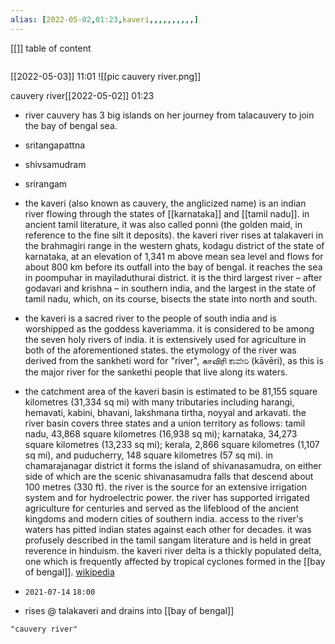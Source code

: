 ```yaml
---
alias: [2022-05-02,01:23,kaveri,,,,,,,,,,]
---
```

[[]]
table of content
```toc
```

[[2022-05-03]] 11:01
![[pic cauvery river.png]]

cauvery river[[2022-05-02]] 01:23
- river cauvery has 3 big islands on her journey from talacauvery to join the bay of bengal sea.
- sritangapattna
- shivsamudram
- srirangam

- the kaveri (also known as cauvery, the anglicized name) is an indian river flowing through the states of [[karnataka]] and [[tamil nadu]]. in ancient tamil literature, it was also called ponni (the golden maid, in reference to the fine silt it deposits). the kaveri river rises at talakaveri in the brahmagiri range in the western ghats, kodagu district of the state of  karnataka, at an elevation of 1,341 m above mean sea level and flows for about 800 km before its outfall into the bay of bengal. it reaches the sea in poompuhar in mayiladuthurai district. it is the third largest river – after godavari and krishna – in southern india, and the largest in the state of tamil nadu, which, on its course, bisects the state into north and south.

- the kaveri is a sacred river to the people of south india and is worshipped as the goddess kaveriamma. it is considered to be among the seven holy rivers of india. it is extensively used for agriculture in both of the aforementioned states. the etymology of the river was derived from the sankheti word for "river", காவிரி ಕಾವೇರಿ (kāvēri), as this is the major river for the sankethi people that live along its waters.

- the catchment area of the kaveri basin is estimated to be 81,155 square kilometres (31,334 sq mi) with many tributaries including harangi, hemavati, kabini, bhavani, lakshmana tirtha, noyyal and arkavati. the river basin covers three states and a union territory as follows: tamil nadu, 43,868 square kilometres (16,938 sq mi); karnataka, 34,273 square kilometres (13,233 sq mi); kerala, 2,866 square kilometres (1,107 sq mi), and puducherry, 148 square kilometres (57 sq mi). in chamarajanagar district it forms the island of shivanasamudra, on either side of which are the scenic shivanasamudra falls that descend about 100 metres (330 ft). the river is the source for an extensive irrigation system and for hydroelectric power. the river has supported irrigated agriculture for centuries and served as the lifeblood of the ancient kingdoms and modern cities of southern india. access to the river's waters has pitted indian states against each other for decades. it was profusely described in the tamil sangam literature and is held in great reverence in hinduism. the kaveri river delta is a thickly populated delta, one which is frequently affected by tropical cyclones formed in the [[bay of bengal]].
[wikipedia](https://en.wikipedia.org/wiki/kaveri)
- `2021-07-14` `18:00`
- rises @ talakaveri and drains into [[bay of bengal]]
```query
"cauvery river"
```